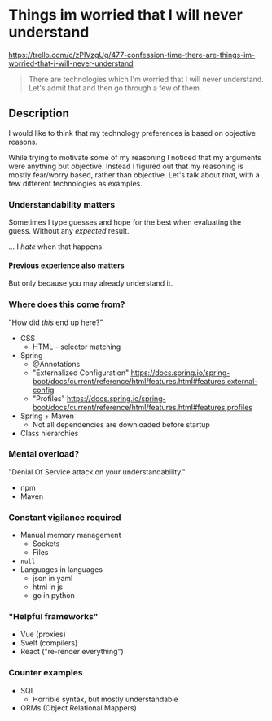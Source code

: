 # Things im worried that I will never understand

https://trello.com/c/zPIVzgUg/477-confession-time-there-are-things-im-worried-that-i-will-never-understand

> There are technologies which I'm worried that I will never understand. Let's admit that and then go through a few of them.

## Description

I would like to think that my technology preferences is based on objective reasons.

While trying to motivate some of my reasoning I noticed that my arguments were anything but objective. Instead I figured out that my reasoning is mostly fear/worry based, rather than objective. Let's talk about _that_, with a few different technologies as examples.

### Understandability matters

Sometimes I type guesses and hope for the best when evaluating the guess.
Without any _expected_ result.

... I _hate_ when that happens.

#### Previous experience also matters

But only because you may already understand it.

### Where does this come from?

"How did _this_ end up here?"

- CSS
  - HTML - selector matching
- Spring
  - @Annotations
  - "Externalized Configuration"
    https://docs.spring.io/spring-boot/docs/current/reference/html/features.html#features.external-config
  - "Profiles"
    https://docs.spring.io/spring-boot/docs/current/reference/html/features.html#features.profiles
- Spring + Maven
  - Not all dependencies are downloaded before startup
- Class hierarchies

### Mental overload?

"Denial Of Service attack on your understandability."

- npm
- Maven

### Constant vigilance required

- Manual memory management
  - Sockets
  - Files
- `null`
- Languages in languages
  - json in yaml
  - html in js
  - go in python

### "Helpful frameworks"

- Vue (proxies)
- Svelt (compilers)
- React ("re-render everything")

### Counter examples

- SQL
  - Horrible syntax, but mostly understandable
- ORMs (Object Relational Mappers)
